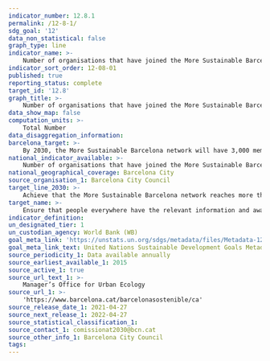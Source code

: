 ```yaml
---
indicator_number: 12.8.1
permalink: /12-8-1/
sdg_goal: '12'
data_non_statistical: false
graph_type: line
indicator_name: >-
    Number of organisations that have joined the More Sustainable Barcelona network
indicator_sort_order: 12-08-01
published: true
reporting_status: complete
target_id: '12.8'
graph_title: >-
    Number of organisations that have joined the More Sustainable Barcelona network
data_show_map: false
computation_units: >-
    Total Number
data_disaggregation_information:
barcelona_target: >-
    By 2030, the More Sustainable Barcelona network will have 3,000 member organisations committed to the 2030 Agenda
national_indicator_available: >-
    Number of organisations that have joined the More Sustainable Barcelona network
national_geographical_coverage: Barcelona City
source_organisation_1: Barcelona City Council
target_line_2030: >-
    Achieve that the More Sustainable Barcelona network reaches more than 3,000 member organisations committed to the 2030 Agenda
target_name: >-
    Ensure that people everywhere have the relevant information and awareness for sustainable development and lifestyles in harmony with nature
indicator_definition:
un_designated_tier: 1
un_custodian_agency: World Bank (WB)
goal_meta_link: 'https://unstats.un.org/sdgs/metadata/files/Metadata-12-08-01.pdf'
goal_meta_link_text: United Nations Sustainable Development Goals Metadata (pdf 894kB)
source_periodicity_1: Data available annually
source_earliest_available_1: 2015
source_active_1: true
source_url_text_1: >-
    Manager’s Office for Urban Ecology
source_url_1: >-
    'https://www.barcelona.cat/barcelonasostenible/ca'
source_release_date_1: 2021-04-27
source_next_release_1: 2022-04-27
source_statistical_classification_1: 
source_contact_1: comissionat2030@bcn.cat
source_other_info_1: Barcelona City Council
tags:
---
```

